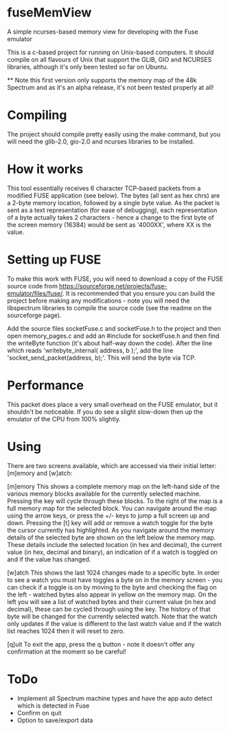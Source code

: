 # fuseMemView
A simple ncurses-based memory view for developing with the Fuse emulator

This is a c-based project for running on Unix-based computers. It should compile on all flavours of Unix that support the GLIB, GIO and NCURSES libraries, although it's only been tested so far on Ubuntu.

** Note this first version only supports the memory map of the 48k Spectrum and as it's an alpha release, it's not been tested properly at all!

# Compiling
The project should compile pretty easily using the make command, but you will need the glib-2.0, gio-2.0 and ncurses libraries to be installed.

# How it works
This tool essentially receives 6 character TCP-based packets from a modified FUSE application (see below). The bytes (all sent as hex chrs) are a 2-byte memory location, followed by a single byte value. As the packet is sent as a text representation (for ease of debugging), each representation of a byte actually takes 2 characters - hence a change to the first byte of the screen memory (16384) would be sent as '4000XX', where XX is the value.

# Setting up FUSE
To make this work with FUSE, you will need to download a copy of the FUSE source code from https://sourceforge.net/projects/fuse-emulator/files/fuse/. It is recommended that you ensure you can build the project before making any modifications - note you will need the libspectrum libraries to compile the source code (see the readme on the sourceforge page).

Add the source files socketFuse.c and socketFuse.h to the project and then open memory_pages.c and add an #include for socketFuse.h and then find the writeByte function (it's about half-way down the code). After the line which reads 'writebyte_internal( address, b );', add the line 'socket_send_packet(address, b);'. This will send the byte via TCP.

# Performance
This packet does place a very small overhead on the FUSE emulator, but it shouldn't be noticeable. If you do see a slight slow-down then up the emulator of the CPU from 100% slightly.

# Using
There are two screens available, which are accessed via their initial letter: [m]emory and [w]atch:

[m]emory
This shows a complete memory map on the left-hand side of the various memory blocks available for the currently selected machine. Pressing the <tab> key will cycle through these blocks. To the right of the map is a full memory map for the selected block. You can navigate around the map using the arrow keys, or press the +/- keys to jump a full screen up and down. Pressing the [t] key will add or remove a watch toggle for the byte the cursor currently has highlighted. As you navigate around the memory details of the selected byte are shown on the left below the memory map. These details include the selected location (in hex and decimal), the current value (in hex, decimal and binary), an indication of if a watch is toggled on and if the value has changed.

[w]atch
This shows the last 1024 changes made to a specific byte. In order to see a watch you must have toggles a byte on in the memory screen - you can check if a toggle is on by moving to the byte and checking the flag on the left - watched bytes also appear in yellow on the memory map. On the left you will see a list of watched bytes and their current value (in hex and decimal), these can be cycled through using the <tab> key. The history of that byte will be changed for the currently selected watch. Note that the watch only updates if the value is different to the last watch value and if the watch list reaches 1024 then it will reset to zero.

[q]uit
To exit the app, press the q button - note it doesn't offer any confirmation at the moment so be careful!

# ToDo
- Implement all Spectrum machine types and have the app auto detect which is detected in Fuse
- Confirm on quit
- Option to save/export data
